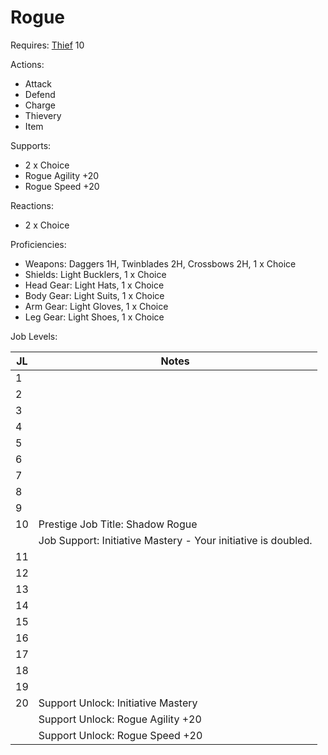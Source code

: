 # Rogue

Requires: [Thief](/Jobs/JobDetails/Rogue.md) 10

Actions:

- Attack
- Defend
- Charge
- Thievery
- Item

Supports:

- 2 x Choice
- Rogue Agility +20
- Rogue Speed +20

Reactions:

- 2 x Choice

Proficiencies:

- Weapons: Daggers 1H, Twinblades 2H, Crossbows 2H, 1 x Choice
- Shields: Light Bucklers, 1 x Choice
- Head Gear: Light Hats, 1 x Choice
- Body Gear: Light Suits, 1 x Choice
- Arm Gear: Light Gloves, 1 x Choice
- Leg Gear: Light Shoes, 1 x Choice

Job Levels:

| JL | Notes |
| --- | --- |
| 1 | 
| 2 | 
| 3 | 
| 4 | 
| 5 | 
| 6 | 
| 7 | 
| 8 | 
| 9 | 
| 10 | Prestige Job Title: Shadow Rogue
|    | Job Support: Initiative Mastery - Your initiative is doubled.
| 11 | 
| 12 | 
| 13 | 
| 14 | 
| 15 | 
| 16 | 
| 17 | 
| 18 | 
| 19 | 
| 20 | Support Unlock: Initiative Mastery
|    | Support Unlock: Rogue Agility +20
|    | Support Unlock: Rogue Speed +20
